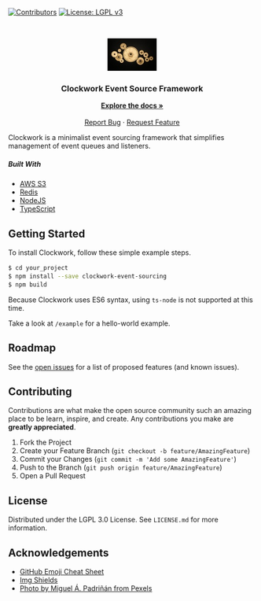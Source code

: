 <!-- PROJECT SHIELDS -->

<!--
*** Markdown "reference style" links used for readability.
*** Reference links are enclosed in brackets [ ] instead of parentheses ( ).
*** See the bottom of this document for the declaration of the reference variables
*** for contributors-url, forks-url, etc. This is an optional, concise syntax you may use.
*** https://www.markdownguide.org/basic-syntax/#reference-style-links
-->

[![Contributors][contributors-shield]][contributors-url]
[![License: LGPL v3][license-shield]][license-url]

<!-- PROJECT LOGO -->

<br />
<p align="center">
  <a href="/">
    <img src="./docs/images/logo.jpg" alt="Logo" width="100" height="66">
  </a>

  <h3 align="center">Clockwork Event Source Framework</h3>

  <p align="center">
    <a href="docs/index.md"><strong>Explore the docs »</strong></a>
    <br />
    <br />
    <a href="https://github.com/canadiannomad/clockwork-event-sourcing/issues">Report Bug</a>
    ·
    <a href="https://github.com/canadiannomad/clockwork-event-sourcing/issues">Request Feature</a>
  </p>
</p>

Clockwork is a minimalist event sourcing framework that simplifies management of event queues and listeners.

##### Built With

-   [AWS S3](https://aws.amazon.com)
-   [Redis](https://redis.io)
-   [NodeJS](https://nodejs.org)
-   [TypeScript](https://typescriptlang.org)

<!-- GETTING STARTED -->

## Getting Started

To install Clockwork, follow these simple example steps.

```sh
$ cd your_project
$ npm install --save clockwork-event-sourcing
$ npm build
```

Because Clockwork uses ES6 syntax, using ```ts-node``` is not supported at this time.

Take a look at `/example` for a hello-world example.

<!-- ROADMAP -->

## Roadmap

See the [open issues](https://github.com/canadiannomad/clockwork-event-sourcing/issues) for a list of proposed features (and known issues).

<!-- CONTRIBUTING -->

## Contributing

Contributions are what make the open source community such an amazing place to be learn, inspire, and create. Any contributions you make are **greatly appreciated**.

1.  Fork the Project
2.  Create your Feature Branch (`git checkout -b feature/AmazingFeature`)
3.  Commit your Changes (`git commit -m 'Add some AmazingFeature'`)
4.  Push to the Branch (`git push origin feature/AmazingFeature`)
5.  Open a Pull Request

<!-- LICENSE -->

## License

Distributed under the LGPL 3.0 License. See `LICENSE.md` for more information.

<!-- ACKNOWLEDGEMENTS -->

## Acknowledgements

-   [GitHub Emoji Cheat Sheet](https://www.webpagefx.com/tools/emoji-cheat-sheet)
-   [Img Shields](https://shields.io)
-   [Photo by Miguel Á. Padriñán from Pexels](https://www.pexels.com/photo/photo-of-golden-cogwheel-on-black-background-3785935/)

<!-- MARKDOWN LINKS & IMAGES -->

<!-- https://www.markdownguide.org/basic-syntax/#reference-style-links -->

[contributors-shield]: https://img.shields.io/badge/CONTRIBUTORS-3-blueviolet?style=for-the-badge

[contributors-url]: https://github.com/canadiannomad/clockwork-event-sourcing/blob/master/AUTHORS.md

[license-shield]: https://img.shields.io/badge/LICENSE-LGPL--3.0-blue?style=for-the-badge

[license-url]: https://github.com/canadiannomad/clockwork-event-sourcing/blob/master/LICENSE.md
